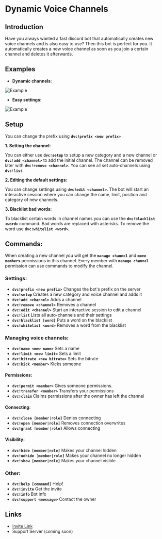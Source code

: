 # Dynamic Voice Channels

## Introduction

Have you always wanted a fast discord bot that automatically creates new voice channels and is also easy to use?  Then this bot is perfect for you. It automatically creates a new voice channel as soon as you join a certain channel and deletes it afterwards.

## Examples

- **Dynamic channels:**

![Example](https://i.imgur.com/40zpISm.gif)

- **Easy settings:**

![Example](https://i.imgur.com/R05aMGl.gif)

## Setup

You can change the prefix using **`dvc!prefix <new prefix>`**

**1. Setting the channel:**

You can either use **`dvc!setup`** to setup a new category and a new channel or **`dvc!add <channel>`** to add the initial channel. The channel can be removed later with **`dvc!remove <channel>`**. You can see all set auto-channels using **`dvc!list`**.

**2. Editing the default settings:**

You can change settings using **`dvc!edit <channel>`**. The bot will start an interactive session where you can change the name, limit, position and category of new channels.

**3. Blacklist bad words:**

To blacklist certain words in channel names you can use the **`dvc!blacklist <word>`** command. Bad words are replaced with asterisks. To remove the word use **`dvc!whitelist <word>`**.

## Commands:

When creating a new channel you will get the **`manage channel`** and **`move members`** permissions in this channel. Every member with **`manage channel`** permission can use commands to modify the channel.

### Settings:

- **`dvc!prefix <new prefix>`** Changes the bot's prefix on the server
- **`dvc!setup`** Creates a new category and voice channel and adds it
- **`dvc!add <channel>`** Adds a channel
- **`dvc!remove <channel>`** Removes a channel
- **`dvc!edit <channel>`** Start an interactive session to edit a channel
- **`dvc!list`** Lists all auto-channels and their settings
- **`dvc!blacklist [word]`** Puts a word on the blacklist
- **`dvc!whitelist <word>`** Removes a word from the blacklist

### Managing voice channels:

- **`dvc!name <new name>`** Sets a name
- **`dvc!limit <new limit>`** Sets a limit
- **`dvc!bitrate <new bitrate>`** Sets the bitrate
- **`dvc!kick <member>`** Kicks someone

#### Permissions:

- **`dvc!permit <member>`** Gives someone permissions.
- **`dvc!transfer <member>`** Transfers your permissions
- **`dvc!claim`** Claims permissions after the owner has left the channel

#### Connecting:

- **`dvc!close [member|role]`** Denies connecting
- **`dvc!open [member|role]`** Removes connection overwrites
- **`dvc!grant [member|role]`** Allows connecting 

#### Visibility:

- **`dvc!hide [member|role]`** Makes your channel hidden
- **`dvc!unhide [member|role]`** Makes your channel no longer hidden
- **`dvc!show [member|role]`** Makes your channel visible

### Other:

- **`dvc!help [command]`** Help!
- **`dvc!invite`** Get the invite
- **`dvc!info`** Bot info
- **`dvc!support <message>`** Contact the owner


## Links

- [Invite Link](https://discord.com/oauth2/authorize?client_id=723665963123343480&scope=bot&permissions=16796752)
- Support Server (coming soon)
